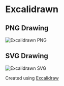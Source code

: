 # Excalidrawn

## PNG Drawing
![Excalidrawn PNG](../images/excalidrawn.png)

## SVG Drawing
![Excalidrawn SVG](../images/excalidrawn.svg)

Created using [Excalidraw](https://excalidraw.com/)

